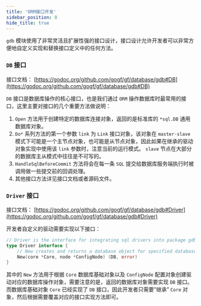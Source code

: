 ```yaml
---
title: 'ORM接口开发'
sidebar_position: 8
hide_title: true
---
```


`gdb` 模块使用了非常灵活且扩展性强的接口设计，接口设计允许开发者可以非常方便地自定义实现和替换接口定义中的任何方法。

### `DB` 接口

接口文档： [https://godoc.org/github.com/gogf/gf/database/gdb#DB](https://godoc.org/github.com/gogf/gf/database/gdb#DB)

`DB` 接口是数据库操作的核心接口，也是我们通过 `ORM` 操作数据库时最常用的接口，这里主要对接口的几个重要方法做说明：

1. `Open` 方法用于创建特定的数据库连接对象，返回的是标准库的 `*sql.DB` 通用数据库对象。
2. `Do*` 系列方法的第一个参数 `link` 为 `Link` 接口对象，该对象在 `master-slave` 模式下可能是一个主节点对象，也可能是从节点对象，因此如果在继承的驱动对象实现中使用该 `link` 参数时，注意当前的运行模式。 `slave` 节点在大部分的数据库主从模式中往往是不可写的。
3. `HandleSqlBeforeCommit` 方法将会在每一条 `SQL` 提交给数据库服务端执行时被调用做一些提交前的回调处理。
4. 其他接口方法详见接口文档或者源码文件。

### `Driver` 接口

接口文档： [https://godoc.org/github.com/gogf/gf/database/gdb#Driver](https://godoc.org/github.com/gogf/gf/database/gdb#Driver)

开发者自定义的驱动需要实现以下接口：

```go
// Driver is the interface for integrating sql drivers into package gdb.
type Driver interface {
	// New creates and returns a database object for specified database server.
	New(core *Core, node *ConfigNode) (DB, error)
}

```

其中的 `New` 方法用于根据 `Core` 数据库基础对象以及 `ConfigNode` 配置对象创建驱动对应的数据库操作对象，需要注意的是，返回的数据库对象需要实现 `DB` 接口。而数据库基础对象 `Core` 已经实现了 `DB` 接口，因此开发者只需要”继承” `Core` 对象，然后根据需要覆盖对应的接口实现方法即可。